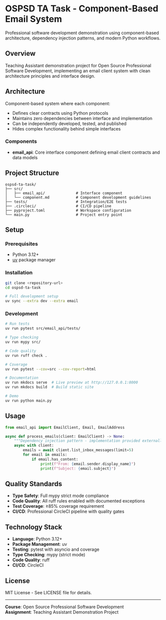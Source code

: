 # OSPSD TA Task - Component-Based Email System

Professional software development demonstration using component-based architecture, dependency injection patterns, and modern Python workflows.

## Overview

Teaching Assistant demonstration project for Open Source Professional Software Development, implementing an email client system with clean architecture principles and interface design.

## Architecture

Component-based system where each component:
- Defines clear contracts using Python protocols
- Maintains zero dependencies between interface and implementation
- Can be independently developed, tested, and published
- Hides complex functionality behind simple interfaces

### Components

- **email_api**: Core interface component defining email client contracts and data models

## Project Structure

```
ospsd-ta-task/
├── src/
│   ├── email_api/              # Interface component
│   └── component.md            # Component development guidelines
├── tests/                      # Integration/E2E tests
├── .circleci/                  # CI/CD pipeline
├── pyproject.toml              # Workspace configuration
└── main.py                     # Project entry point
```

## Setup

### Prerequisites

- Python 3.12+
- [uv](https://docs.astral.sh/uv/) package manager

### Installation

```bash
git clone <repository-url>
cd ospsd-ta-task

# Full development setup
uv sync --extra dev --extra email
```

### Development

```bash
# Run tests
uv run pytest src/email_api/tests/

# Type checking
uv run mypy src/

# Code quality
uv run ruff check .

# Coverage
uv run pytest --cov=src --cov-report=html

# Documentation
uv run mkdocs serve  # Live preview at http://127.0.0.1:8000
uv run mkdocs build  # Build static site

# Demo
uv run python main.py
```

## Usage

```python
from email_api import EmailClient, Email, EmailAddress

async def process_emails(client: EmailClient) -> None:
    """Dependency injection pattern - implementation provided externally."""
    async with client:
        emails = await client.list_inbox_messages(limit=5)
        for email in emails:
            if email.has_content:
                print(f"From: {email.sender.display_name}")
                print(f"Subject: {email.subject}")
```

## Quality Standards

- **Type Safety**: Full mypy strict mode compliance
- **Code Quality**: All ruff rules enabled with documented exceptions
- **Test Coverage**: ≥85% coverage requirement
- **CI/CD**: Professional CircleCI pipeline with quality gates

## Technology Stack

- **Language**: Python 3.12+
- **Package Management**: uv
- **Testing**: pytest with asyncio and coverage
- **Type Checking**: mypy (strict mode)
- **Code Quality**: ruff
- **CI/CD**: CircleCI

## License

MIT License - See LICENSE file for details.

---

**Course**: Open Source Professional Software Development  
**Assignment**: Teaching Assistant Demonstration Project 